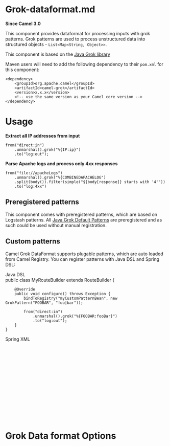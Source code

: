 # Grok-dataformat.md

**Since Camel 3.0**

This component provides dataformat for processing inputs with grok
patterns. Grok patterns are used to process unstructured data into
structured objects - `List<Map<String, Object>>`.

This component is based on the [Java Grok
library](https://github.com/thekrakken/java-grok)

Maven users will need to add the following dependency to their `pom.xml`
for this component:

    <dependency>
        <groupId>org.apache.camel</groupId>
        <artifactId>camel-grok</artifactId>
        <version>x.x.x</version>
        <!-- use the same version as your Camel core version -->
    </dependency>

# Usage

**Extract all IP addresses from input**

    from("direct:in")
        .unmarshal().grok("%{IP:ip}")
        .to("log:out");

**Parse Apache logs and process only 4xx responses**

    from("file://apacheLogs")
        .unmarshal().grok("%{COMBINEDAPACHELOG")
        .split(body()).filter(simple("${body[response]} starts with '4'"))
        .to("log:4xx")

## Preregistered patterns

This component comes with preregistered patterns, which are based on
Logstash patterns. All [Java Grok Default
Patterns](https://github.com/thekrakken/java-grok/tree/master/src/main/resources/patterns/patterns)
are preregistered and as such could be used without manual registration.

## Custom patterns

Camel Grok DataFormat supports plugable patterns, which are auto loaded
from Camel Registry. You can register patterns with Java DSL and Spring
DSL:

Java DSL  
public class MyRouteBuilder extends RouteBuilder {

        @Override
        public void configure() throws Exception {
            bindToRegistry("myCustomPatternBean", new GrokPattern("FOOBAR", "foo|bar"));
    
            from("direct:in")
                .unmarshal().grok("%{FOOBAR:fooBar}")
                .to("log:out");
        }
    }

Spring XML  
<beans>  
<bean id="myCustomPatternBean" class="org.apache.camel.component.grok.GrokPattern">  
<constructor-arg value="FOOBAR"/>  
<constructor-arg value="foo|bar"/>  
</bean>  
<beans>  
<camelContext id="camel" xmlns="http://camel.apache.org/schema/spring">  
<route>  
<from uri="direct:in"/>  
<unmarshal>  
<grok pattern="%{FOOBAR:fooBar}"/>  
</unmarshal>  
<to uri="log:out"/>  
</route>  
</camelContext>

# Grok Data format Options
